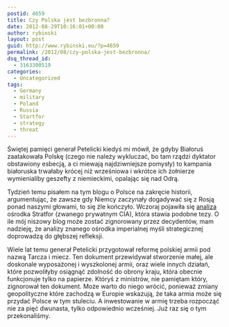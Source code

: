 ```yaml
---
postid: 4659
title: Czy Polska jest bezbronna?
date: 2012-08-29T10:16:01+00:00
author: rybinski
layout: post
guid: http://www.rybinski.eu/?p=4659
permalink: /2012/08/czy-polska-jest-bezbronna/
dsq_thread_id:
  - 3163300519
categories:
  - Uncategorized
tags:
  - Germany
  - military
  - Poland
  - Russia
  - Startfor
  - strategy
  - threat
---
```

Świętej pamięci generał Petelicki kiedyś mi mówił, że gdyby Białoruś zaatakowała Polskę (czego nie należy wykluczać, bo tam rządzi dyktator obstawiony esbecją, a ci miewają najdziwniejsze pomysły) to kampania białoruska trwałaby krócej niż wrześniowa i wkrótce ich żołnierze wymienialiby geszefty z niemieckimi, opalając się nad Odrą.

Tydzień temu pisałem na tym blogu o Polsce na zakręcie historii, argumentując, że zawsze gdy Niemcy zaczynały dogadywać się z Rosją ponad naszymi głowami, to się źle kończyło. Wczoraj pojawiła się [analiza](http://forsal.pl/artykuly/643009,stratfor_polska_potrzebuje_nowej_strategii_warszawa_powinna_inwestowac_w_obronnosc.html) ośrodka Stratfor (zwanego prywatnym CIA), która stawia podobne tezy. O ile mój niszowy blog może zostać zignorowany przez decydentów, mam nadzieję, że analizy znanego ośrodka imperialnej myśli strategicznej doprowadzą do głębszej refleksji.

Wiele lat temu generał Petelicki przygotował reformę polskiej armii pod nazwą Tarcza i miecz. Ten dokument przewidywał stworzenie małej, ale doskonale wyposażonej i wyszkolonej armii, oraz wiele innych działań, które pozwoliłyby osiągnąć zdolność do obrony kraju, która obecnie funkcjonuje tylko na papierze. Któryś z ministrów, nie pamiętam który, zignorował ten dokument. Może warto do niego wrócić, ponieważ zmiany geopolityczne które zachodzą w Europie wskazują, że taka armia może się przydać Polsce w tym stuleciu. A inwestowanie w armię trzeba rozpocząć nie za pięć dwunasta, tylko odpowiednio wcześniej. Już raz się o tym przekonaliśmy.
